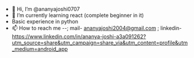 - 👋 Hi, I’m @ananyajoshi0707 
- 🌱 I’m currently learning react (complete beginner in it)
- Basic experience in python
- 📫 How to reach me --; mail- ananyajoshi2004@gmail.com ; linkedin- https://www.linkedin.com/in/ananya-joshi-a3a091262?utm_source=share&utm_campaign=share_via&utm_content=profile&utm_medium=android_app 

<!---
ananyajoshi0707/ananyajoshi0707 is a ✨ special ✨ repository because its `README.md` (this file) appears on your GitHub profile.
You can click the Preview link to take a look at your changes.
--->
